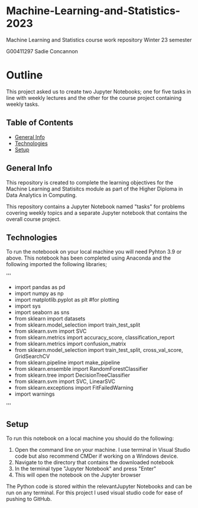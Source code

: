 # Machine-Learning-and-Statistics-2023
Machine Learning and Statistics course work repository
Winter 23 semester

G00411297 Sadie Concannon

# Outline
This project asked us to  create two Jupyter Notebooks; one for five tasks in line with weekly lectures and the other for the course project containing weekly tasks.

## Table of Contents
* [General Info](#general-info)
* [Technologies](#tecnologies)
* [Setup](#setup)

## General Info
This repository is created to complete the learning objectives for the Machine Learning and Statisitcs module as part of the Higher Diploma in Data Analytics in Computing.

This repository contains a Jupyter Notebook named "tasks" for problems covering weekly topics and a separate Jupyter notebook that contains the overall course project. 

## Technologies
To run the noteboook on your local machine you will need Pyhton 3.9 or above. This notebook has been completed using Anaconda and the following imported the following libraries;

'''
- import pandas as pd
- import numpy as np
- import matplotlib.pyplot as plt #for plotting
- import sys
- import seaborn as sns
- from sklearn import datasets
- from sklearn.model_selection import train_test_split
- from sklearn.svm import SVC
- from sklearn.metrics import accuracy_score, classification_report
- from sklearn.metrics import confusion_matrix
- from sklearn.model_selection import train_test_split, cross_val_score, GridSearchCV
- from sklearn.pipeline import make_pipeline
- from sklearn.ensemble import RandomForestClassifier
- from sklearn.tree import DecisionTreeClassifier
- from sklearn.svm import SVC, LinearSVC
- from sklearn.exceptions import FitFailedWarning
- import warnings

'''

## Setup
To run this notebook on a local machine you should do the following:
1. Open the command line on your machine. I use terminal in Visual Studio code but also recommend CMDer if working on a Windows device.
2. Navigate to the directory that contains the downloaded notebook
3. In the terminal type "Jupyter Notebook" and press "Enter"
4. This will open the notebook on the Jupyter browser

The Python code is stored within the relevantJupyter Notebooks and can be run on any terminal. For this project I used visual studio code for ease of pushing to GitHub.

